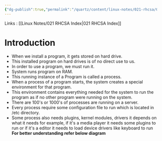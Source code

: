```yaml
---
{"dg-publish":true,"permalink":"/quartz/content/linux-notes/021-rhcsa/021-8-process-management/021-8-1-process-management/","noteIcon":"","created":"2023-10-14T22:10:59.660+05:30","updated":"2023-10-13T17:09:27.936+05:30"}
---
```


Links : [[Linux Notes/021 RHCSA Index\|021 RHCSA Index]]

# Introduction

- When we install a program, it gets stored on hard drive.
- This installed program on hard drives is of no direct use to us.
- In order to use a program, we must run it.
- System runs program on RAM.
- This running instance of a Program is called a process.
- When a process of a program starts, the system creates a special environment for that program.
- This environment contains everything needed for the system to run the program as if no other program were running on the system.
- There are 100's or 1000's of processes are running on a server.
- Every process require some configuration file to run which is located in /etc directory.
- Some process also needs plugins, kernel modules, drivers it depends on what it needs for example, if it's a media player it needs some plugins to run or if it's a editor it needs to load device drivers like keyboard to run
**For better understanding refer below diagram**

<style> .container {font-family: sans-serif; text-align: center;} .button-wrapper button {z-index: 1;height: 40px; width: 100px; margin: 10px;padding: 5px;} .excalidraw .App-menu_top .buttonList { display: flex;} .excalidraw-wrapper { height: 800px; margin: 50px; position: relative;} :root[dir="ltr"] .excalidraw .layer-ui__wrapper .zen-mode-transition.App-menu_bottom--transition-left {transform: none;} </style><script src="https://cdn.jsdelivr.net/npm/react@17/umd/react.production.min.js"></script><script src="https://cdn.jsdelivr.net/npm/react-dom@17/umd/react-dom.production.min.js"></script><script type="text/javascript" src="https://cdn.jsdelivr.net/npm/@excalidraw/excalidraw@0/dist/excalidraw.production.min.js"></script><div id="021-8_Process_Management_2023-10-06_1611.59.excalidraw.md1"></div><script>(function(){const InitialData={"type":"excalidraw","version":2,"source":"https://github.com/zsviczian/obsidian-excalidraw-plugin/releases/tag/1.9.19","elements":[{"id":"wq3ABZwlJAtKSRNGxKXtu","type":"rectangle","x":-326.0250244140625,"y":-280.9884948730469,"width":673.9178466796875,"height":442.55982971191406,"angle":0,"strokeColor":"#1e1e1e","backgroundColor":"transparent","fillStyle":"hachure","strokeWidth":0.5,"strokeStyle":"solid","roughness":1,"opacity":100,"groupIds":[],"frameId":null,"roundness":{"type":3},"seed":1582363631,"version":90,"versionNonce":1332370159,"isDeleted":false,"boundElements":[],"updated":1696589641732,"link":null,"locked":false},{"id":"xfid3HvIixAKp6ztq8ili","type":"line","x":-271.57116190592444,"y":-214.99360148111978,"width":53.31171671549478,"height":62.805506388346345,"angle":0,"strokeColor":"#1e1e1e","backgroundColor":"transparent","fillStyle":"hachure","strokeWidth":0.5,"strokeStyle":"solid","roughness":1,"opacity":100,"groupIds":[],"frameId":null,"roundness":{"type":2},"seed":1157219823,"version":169,"versionNonce":1999654785,"isDeleted":false,"boundElements":null,"updated":1696589641732,"link":null,"locked":false,"points":[[0,0],[0.00005086263018938553,34.32393391927084],[27.751312255859375,35.05421956380209],[27.751312255859375,-24.830093383789062],[53.31171671549478,-27.751286824544252],[52.581380208333314,2.9211680094400947]],"lastCommittedPoint":[51.120758056640625,12.41503397623697],"startBinding":null,"endBinding":null,"startArrowhead":null,"endArrowhead":null},{"id":"42JvNseEyNRR1fxBF417y","type":"freedraw","x":-281.7952626546224,"y":-233.98133341471353,"width":21.17863972981769,"height":39.43602244059244,"angle":0,"strokeColor":"#1e1e1e","backgroundColor":"transparent","fillStyle":"hachure","strokeWidth":0.5,"strokeStyle":"solid","roughness":1,"opacity":100,"groupIds":[],"frameId":null,"roundness":null,"seed":1552834415,"version":113,"versionNonce":241116431,"isDeleted":false,"boundElements":null,"updated":1696589641732,"link":null,"locked":false,"points":[[0,0],[0,0.73028564453125],[0,2.1908823649088447],[0,2.921193440755218],[0,4.3817901611328125],[0,5.842386881510407],[0,7.302958170572907],[0,8.76355489095053],[0,9.493865966796875],[0,10.224151611328125],[0,10.95446268717447],[0,12.41503397623697],[0,13.145345052083343],[0,13.875630696614593],[0,15.336227416992188],[0,16.066538492838532],[0,16.796824137369782],[0,18.257420857747405],[0.73028564453125,18.987706502278655],[0.73028564453125,19.718017578125],[2.1909077962239394,21.178614298502595],[3.6514790852864394,21.908899943033845],[4.381815592447936,22.639211018880218],[5.112050374348939,23.369496663411468],[5.842336018880189,23.369496663411468],[6.572672526041686,23.369496663411468],[8.033243815104186,23.369496663411468],[9.493815104166686,23.369496663411468],[10.954437255859375,23.369496663411468],[11.684722900390625,23.369496663411468],[12.415008544921875,23.369496663411468],[13.145345052083314,22.639211018880218],[13.875630696614564,22.639211018880218],[14.605916341145814,22.639211018880218],[16.066487630208314,21.908899943033845],[16.79682413736981,21.178614298502595],[18.25739542643231,18.987706502278655],[18.98768107096356,18.257420857747405],[19.71796671549481,16.796824137369782],[20.44830322265625,16.066538492838532],[20.44830322265625,15.336227416992188],[20.44830322265625,13.145345052083343],[20.44830322265625,12.41503397623697],[20.44830322265625,10.95446268717447],[20.44830322265625,10.224151611328125],[20.44830322265625,9.493865966796875],[20.44830322265625,8.76355489095053],[20.44830322265625,7.302958170572907],[20.44830322265625,5.842386881510407],[20.44830322265625,4.3817901611328125],[20.44830322265625,3.651479085286468],[20.44830322265625,2.921193440755218],[20.44830322265625,0.73028564453125],[20.44830322265625,0],[20.44830322265625,-0.73028564453125],[20.44830322265625,-2.1908823649088447],[20.44830322265625,-2.9211934407551894],[20.44830322265625,-3.6514790852864394],[20.44830322265625,-5.1120758056640625],[20.44830322265625,-5.8423614501953125],[20.44830322265625,-6.572672526041657],[20.44830322265625,-7.302958170572907],[20.44830322265625,-8.763554890950502],[20.44830322265625,-9.493865966796875],[19.71796671549481,-9.493865966796875],[18.98768107096356,-10.224151611328125],[18.25739542643231,-10.224151611328125],[16.79682413736981,-10.95446268717447],[14.605916341145814,-11.68474833170572],[14.605916341145814,-12.41503397623697],[13.875630696614564,-13.145345052083314],[13.145345052083314,-13.145345052083314],[12.415008544921875,-13.145345052083314],[11.684722900390625,-13.875643412272126],[10.224151611328125,-14.605929056803376],[9.493815104166686,-14.605929056803376],[8.033243815104186,-16.06652577718097],[6.572672526041686,-16.06652577718097],[5.842336018880189,-16.06652577718097],[5.112050374348939,-16.06652577718097],[4.381815592447936,-16.06652577718097],[2.921142578125,-16.06652577718097],[2.1909077962239394,-15.336227416992188],[2.1909077962239394,-14.605929056803376],[1.4605712890625,-13.145345052083314],[1.4605712890625,-12.41503397623697],[1.4605712890625,-11.68474833170572],[1.4605712890625,-10.95446268717447],[0.73028564453125,-9.493865966796875],[0.73028564453125,-8.763554890950502],[0,-8.033269246419252],[-0.7303365071614394,-7.302958170572907],[-0.7303365071614394,-6.572672526041657],[-0.7303365071614394,-5.8423614501953125],[-0.7303365071614394,-5.1120758056640625],[-0.7303365071614394,-4.3817901611328125],[-0.7303365071614394,-3.6514790852864394],[-0.7303365071614394,-2.9211934407551894],[-0.7303365071614394,-2.1908823649088447],[-0.7303365071614394,-0.73028564453125],[-0.7303365071614394,0],[-0.7303365071614394,0.73028564453125],[-0.7303365071614394,2.1908823649088447],[-0.7303365071614394,2.921193440755218],[-0.7303365071614394,3.651479085286468],[-0.7303365071614394,4.3817901611328125],[0,0]],"pressures":[],"simulatePressure":true,"lastCommittedPoint":[-0.7303365071614394,4.3817901611328125]},{"id":"EWmuCDrtXajhQpf1c9YXM","type":"freedraw","x":-271.57111104329425,"y":-247.85697682698566,"width":11.684722900390625,"height":16.796824137369782,"angle":0,"strokeColor":"#1e1e1e","backgroundColor":"transparent","fillStyle":"hachure","strokeWidth":0.5,"strokeStyle":"solid","roughness":1,"opacity":100,"groupIds":[],"frameId":null,"roundness":null,"seed":1059759887,"version":56,"versionNonce":1717352289,"isDeleted":false,"boundElements":null,"updated":1696589641732,"link":null,"locked":false,"points":[[0,0],[-0.7303365071614394,0],[-1.4606221516926894,0],[-2.1909077962239394,0],[-2.9211934407551894,0],[-3.6514790852864394,0],[-4.381815592447936,0],[-5.112101236979186,0],[-6.572672526041686,-0.73028564453125],[-7.303009033203125,-1.4605840047200616],[-8.033243815104186,-2.9211807250976562],[-8.033243815104186,-3.651479085286468],[-8.033243815104186,-5.1120758056640625],[-8.033243815104186,-5.8423614501953125],[-8.033243815104186,-6.572659810384124],[-8.033243815104186,-7.302958170572907],[-8.033243815104186,-8.763554890950502],[-6.572672526041686,-10.224151611328125],[-5.842336018880189,-10.954449971516908],[-5.112101236979186,-11.684735616048158],[-4.381815592447936,-12.415033976236998],[-3.6514790852864394,-12.415033976236998],[-2.9211934407551894,-13.145332336425781],[-2.1909077962239394,-13.145332336425781],[-1.4606221516926894,-13.145332336425781],[-0.7303365071614394,-13.145332336425781],[0,-13.145332336425781],[0.73028564453125,-13.145332336425781],[2.19085693359375,-13.145332336425781],[2.9211934407551894,-13.145332336425781],[3.6514790852864394,-13.145332336425781],[3.6514790852864394,-12.415033976236998],[3.6514790852864394,-11.684735616048158],[3.6514790852864394,-10.224151611328125],[3.6514790852864394,-9.493853251139342],[3.6514790852864394,-8.763554890950502],[3.6514790852864394,-7.302958170572907],[3.6514790852864394,-6.572659810384124],[3.6514790852864394,-5.8423614501953125],[3.6514790852864394,-5.1120758056640625],[3.6514790852864394,-3.651479085286468],[3.6514790852864394,-2.9211807250976562],[2.9211934407551894,-2.1908823649088447],[2.9211934407551894,-0.73028564453125],[2.9211934407551894,0],[2.9211934407551894,0.7302983601888116],[2.19085693359375,2.1908950805664062],[2.19085693359375,2.9211807250976562],[2.19085693359375,3.651491800944001],[0,0]],"pressures":[],"simulatePressure":true,"lastCommittedPoint":[2.19085693359375,3.651491800944001]},{"id":"tQJBuNmwoBv6jJ0V7lRes","type":"freedraw","x":-225.56245422363278,"y":-210.61183675130206,"width":18.98773193359375,"height":37.245152791341155,"angle":0,"strokeColor":"#1e1e1e","backgroundColor":"transparent","fillStyle":"hachure","strokeWidth":0.5,"strokeStyle":"solid","roughness":1,"opacity":100,"groupIds":[],"frameId":null,"roundness":null,"seed":1021160847,"version":115,"versionNonce":1148562223,"isDeleted":false,"boundElements":null,"updated":1696589641733,"link":null,"locked":false,"points":[[0,0],[0.7303365071614394,-1.4605967203776231],[1.4606221516926894,-1.4605967203776231],[3.6514790852864394,-1.4605967203776231],[4.381815592447907,-1.4605967203776231],[6.572672526041657,-1.4605967203776231],[7.303009033203125,-1.4605967203776231],[8.763580322265625,-1.4605967203776231],[9.493865966796875,-1.4605967203776231],[10.224151611328125,-1.4605967203776231],[10.954488118489564,-1.4605967203776231],[12.415059407552064,-1.4605967203776231],[13.145345052083314,-1.4605967203776231],[13.875681559244782,-1.4605967203776231],[15.336252848307282,-1.4605967203776231],[16.066538492838532,-1.4605967203776231],[16.796824137369782,-1.4605967203776231],[17.52716064453125,-1.4605967203776231],[18.98773193359375,0],[18.98773193359375,1.4605967203775947],[18.98773193359375,2.1908823649088447],[18.98773193359375,2.9211934407551894],[18.98773193359375,3.6514790852864394],[18.98773193359375,4.3817901611328125],[18.98773193359375,5.1120758056640625],[18.98773193359375,5.8423614501953125],[18.98773193359375,7.302958170572907],[18.98773193359375,8.033269246419252],[18.98773193359375,8.763554890950502],[18.98773193359375,9.493865966796875],[18.98773193359375,10.954437255859375],[18.98773193359375,11.68474833170572],[18.98773193359375,12.41503397623697],[18.98773193359375,13.145345052083314],[18.98773193359375,14.605941772460938],[18.98773193359375,15.336227416992188],[18.98773193359375,16.066538492838532],[18.98773193359375,18.257420857747377],[18.98773193359375,18.987706502278627],[18.98773193359375,19.718017578125],[18.98773193359375,20.44830322265625],[18.98773193359375,21.908899943033845],[18.98773193359375,22.639185587565095],[18.98773193359375,24.09978230794269],[18.98773193359375,24.830093383789062],[18.98773193359375,25.560379028320312],[18.98773193359375,27.020975748697907],[18.98773193359375,27.751286824544252],[18.98773193359375,28.481572469075502],[18.98773193359375,29.211858113606752],[18.98773193359375,30.672454833984375],[18.2574462890625,31.402791341145814],[18.2574462890625,32.13305155436197],[16.796824137369782,34.323933919270814],[16.066538492838532,35.05424499511719],[14.605967203776032,35.78455607096353],[13.875681559244782,35.78455607096353],[13.145345052083314,35.78455607096353],[12.415059407552064,35.78455607096353],[11.684773763020814,35.78455607096353],[10.954488118489564,35.78455607096353],[10.224151611328125,35.78455607096353],[9.493865966796875,35.78455607096353],[8.763580322265625,35.78455607096353],[7.303009033203125,35.78455607096353],[6.572672526041657,35.78455607096353],[5.842386881510407,35.78455607096353],[5.112101236979157,35.05424499511719],[5.112101236979157,34.323933919270814],[5.112101236979157,33.59367370605469],[5.112101236979157,32.13305155436197],[5.112101236979157,31.402791341145814],[5.112101236979157,30.672454833984375],[5.112101236979157,29.211858113606752],[5.112101236979157,28.481572469075502],[5.112101236979157,27.751286824544252],[5.112101236979157,26.290690104166657],[5.112101236979157,25.560379028320312],[5.112101236979157,24.830093383789062],[5.112101236979157,24.09978230794269],[5.112101236979157,22.639185587565095],[5.112101236979157,21.908899943033845],[5.112101236979157,21.178614298502595],[3.6514790852864394,19.718017578125],[3.6514790852864394,18.987706502278627],[3.6514790852864394,18.257420857747377],[3.6514790852864394,17.527109781901032],[2.9211934407551894,16.796824137369782],[2.9211934407551894,16.066538492838532],[2.9211934407551894,15.336227416992188],[2.9211934407551894,14.605941772460938],[2.9211934407551894,13.145345052083314],[2.9211934407551894,12.41503397623697],[2.9211934407551894,11.68474833170572],[2.9211934407551894,10.224151611328125],[2.9211934407551894,9.493865966796875],[2.1909077962239394,8.763554890950502],[2.1909077962239394,8.033269246419252],[2.1909077962239394,6.572672526041657],[2.1909077962239394,5.8423614501953125],[2.1909077962239394,5.1120758056640625],[1.4606221516926894,4.3817901611328125],[1.4606221516926894,3.6514790852864394],[1.4606221516926894,2.9211934407551894],[1.4606221516926894,2.1908823649088447],[1.4606221516926894,0.73028564453125],[1.4606221516926894,0],[1.4606221516926894,-0.73028564453125],[0,0]],"pressures":[],"simulatePressure":true,"lastCommittedPoint":[1.4606221516926894,-0.73028564453125]},{"id":"KNsSliCT53XDFoUVcUMja","type":"freedraw","x":-218.25944519042966,"y":-174.82728068033853,"width":9.493815104166657,"height":13.87560526529947,"angle":0,"strokeColor":"#1e1e1e","backgroundColor":"transparent","fillStyle":"hachure","strokeWidth":0.5,"strokeStyle":"solid","roughness":1,"opacity":100,"groupIds":[],"frameId":null,"roundness":null,"seed":1497776495,"version":40,"versionNonce":661726017,"isDeleted":false,"boundElements":null,"updated":1696589641733,"link":null,"locked":false,"points":[[0,0],[0,0.73028564453125],[0,1.4605712890625],[0,2.1908823649088447],[0,2.9211680094400947],[0,4.3817901611328125],[0,5.112050374348939],[0,5.8423614501953125],[0,7.302958170572907],[0,8.763554890950502],[0,9.493840535481752],[1.4605712890625,9.493840535481752],[2.19085693359375,9.493840535481752],[2.921142578125,9.493840535481752],[5.112050374348939,9.493840535481752],[5.842336018880189,9.493840535481752],[6.572672526041657,9.493840535481752],[8.033243815104157,9.493840535481752],[8.763529459635407,9.493840535481752],[9.493815104166657,8.763554890950502],[9.493815104166657,8.033243815104157],[9.493815104166657,7.302958170572907],[9.493815104166657,5.8423614501953125],[9.493815104166657,5.112050374348939],[9.493815104166657,4.3817901611328125],[9.493815104166657,2.9211680094400947],[9.493815104166657,2.1908823649088447],[9.493815104166657,1.4605712890625],[8.763529459635407,0.73028564453125],[8.763529459635407,0],[8.033243815104157,-0.7303110758463447],[8.033243815104157,-2.1908823649088447],[8.033243815104157,-3.6515045166015625],[7.302958170572907,-4.381764729817718],[7.302958170572907,-4.381764729817718]],"pressures":[],"simulatePressure":true,"lastCommittedPoint":[7.302958170572907,-4.381764729817718]},{"id":"D-Nw4yZ3BTabg0lMclrAw","type":"rectangle","x":-36.01471455891925,"y":-156.8309173583985,"width":127,"height":94,"angle":0,"strokeColor":"#1e1e1e","backgroundColor":"transparent","fillStyle":"hachure","strokeWidth":0.5,"strokeStyle":"solid","roughness":1,"opacity":100,"groupIds":[],"frameId":null,"roundness":{"type":3},"seed":295179759,"version":87,"versionNonce":504786255,"isDeleted":false,"boundElements":[{"type":"text","id":"ndoYihAz"},{"id":"8Lmyu0-Ae7vVopRfcT8vg","type":"arrow"},{"id":"Ibn_GGVbZU7hc2Nq_C2Sm","type":"arrow"},{"id":"EUuuf9LMivqbCbHdaQ_O0","type":"arrow"},{"id":"OxltCGki52oozo9lCbNNv","type":"arrow"}],"updated":1696589641733,"link":null,"locked":false},{"id":"ndoYihAz","type":"text","x":-8.541081746419252,"y":-130.53091735839848,"width":72.052734375,"height":41.4,"angle":0,"strokeColor":"#1e1e1e","backgroundColor":"transparent","fillStyle":"hachure","strokeWidth":0.5,"strokeStyle":"solid","roughness":1,"opacity":100,"groupIds":[],"frameId":null,"roundness":null,"seed":1121183393,"version":12,"versionNonce":1187844897,"isDeleted":false,"boundElements":null,"updated":1696589641733,"link":null,"locked":false,"text":"< / >","rawText":"< / >","fontSize":36,"fontFamily":2,"textAlign":"center","verticalAlign":"middle","baseline":32,"containerId":"D-Nw4yZ3BTabg0lMclrAw","originalText":"< / >","lineHeight":1.15},{"id":"JdruzMARpakYzfKV3cnOj","type":"rectangle","x":237.44571431477857,"y":-241.28429158528644,"width":77.41139729817712,"height":95.66886901855466,"angle":0,"strokeColor":"#1e1e1e","backgroundColor":"transparent","fillStyle":"hachure","strokeWidth":0.5,"strokeStyle":"solid","roughness":1,"opacity":100,"groupIds":[],"frameId":null,"roundness":{"type":3},"seed":133142209,"version":41,"versionNonce":647621487,"isDeleted":false,"boundElements":[{"id":"Ibn_GGVbZU7hc2Nq_C2Sm","type":"arrow"}],"updated":1696589641733,"link":null,"locked":false},{"id":"SHstZx5-ggjV5djLB1eUR","type":"rectangle","x":-275.9529266357422,"y":-3.2075856526693087,"width":89.09622192382812,"height":108.81423950195312,"angle":0,"strokeColor":"#1e1e1e","backgroundColor":"transparent","fillStyle":"hachure","strokeWidth":0.5,"strokeStyle":"solid","roughness":1,"opacity":100,"groupIds":[],"frameId":null,"roundness":{"type":3},"seed":207099471,"version":80,"versionNonce":417335041,"isDeleted":false,"boundElements":[{"id":"OxltCGki52oozo9lCbNNv","type":"arrow"}],"updated":1696589641733,"link":null,"locked":false},{"id":"QapPB0Y1AnsOpDFgs_GVJ","type":"ellipse","x":254.24258931477868,"y":-45.56476338704431,"width":35.05421956380201,"height":36.51484171549481,"angle":0,"strokeColor":"#1e1e1e","backgroundColor":"transparent","fillStyle":"hachure","strokeWidth":0.5,"strokeStyle":"solid","roughness":1,"opacity":100,"groupIds":[],"frameId":null,"roundness":{"type":2},"seed":2037950657,"version":34,"versionNonce":1783145871,"isDeleted":false,"boundElements":null,"updated":1696589641733,"link":null,"locked":false},{"id":"wDvPGuApjHTbrnnKbylxp","type":"ellipse","x":213.3458811442057,"y":4.825658162434877,"width":46.00870768229163,"height":47.46927897135413,"angle":0,"strokeColor":"#1e1e1e","backgroundColor":"transparent","fillStyle":"hachure","strokeWidth":0.5,"strokeStyle":"solid","roughness":1,"opacity":100,"groupIds":[],"frameId":null,"roundness":{"type":2},"seed":561299969,"version":59,"versionNonce":942243553,"isDeleted":false,"boundElements":[{"id":"EUuuf9LMivqbCbHdaQ_O0","type":"arrow"}],"updated":1696589641733,"link":null,"locked":false},{"id":"ptbWVR7T","type":"text","x":-17.13721211751306,"y":-55.969884236653684,"width":87.659912109375,"height":25,"angle":0,"strokeColor":"#1e1e1e","backgroundColor":"transparent","fillStyle":"hachure","strokeWidth":0.5,"strokeStyle":"solid","roughness":1,"opacity":100,"groupIds":[],"frameId":null,"roundness":null,"seed":246555855,"version":28,"versionNonce":1482365871,"isDeleted":false,"boundElements":null,"updated":1696589641734,"link":null,"locked":false,"text":"process 1","rawText":"process 1","fontSize":20,"fontFamily":1,"textAlign":"left","verticalAlign":"top","baseline":17,"containerId":null,"originalText":"process 1","lineHeight":1.25},{"id":"IKEXqBSZ","type":"text","x":-261.4918670654297,"y":114.27242533365882,"width":61.079925537109375,"height":25,"angle":0,"strokeColor":"#1e1e1e","backgroundColor":"transparent","fillStyle":"hachure","strokeWidth":0.5,"strokeStyle":"solid","roughness":1,"opacity":100,"groupIds":[],"frameId":null,"roundness":null,"seed":1614300751,"version":23,"versionNonce":1127807681,"isDeleted":false,"boundElements":null,"updated":1696589641734,"link":null,"locked":false,"text":"plugins","rawText":"plugins","fontSize":20,"fontFamily":1,"textAlign":"left","verticalAlign":"top","baseline":17,"containerId":null,"originalText":"plugins","lineHeight":1.25},{"id":"VeLdgHCK","type":"text","x":244.0141143798828,"y":-137.37621053059894,"width":65.43992614746094,"height":25,"angle":0,"strokeColor":"#1e1e1e","backgroundColor":"transparent","fillStyle":"hachure","strokeWidth":0.5,"strokeStyle":"solid","roughness":1,"opacity":100,"groupIds":[],"frameId":null,"roundness":null,"seed":1233485711,"version":24,"versionNonce":1694092751,"isDeleted":false,"boundElements":null,"updated":1696589641734,"link":null,"locked":false,"text":"configs","rawText":"configs","fontSize":20,"fontFamily":1,"textAlign":"left","verticalAlign":"top","baseline":17,"containerId":null,"originalText":"configs","lineHeight":1.25},{"id":"inGgnRPJ","type":"text","x":169.66322326660156,"y":85.7511037190755,"width":138.35986328125,"height":25,"angle":0,"strokeColor":"#1e1e1e","backgroundColor":"transparent","fillStyle":"hachure","strokeWidth":0.5,"strokeStyle":"solid","roughness":1,"opacity":100,"groupIds":[],"frameId":null,"roundness":null,"seed":64497871,"version":36,"versionNonce":1521351329,"isDeleted":false,"boundElements":null,"updated":1696589641734,"link":null,"locked":false,"text":"kernel modules","rawText":"kernel modules","fontSize":20,"fontFamily":1,"textAlign":"left","verticalAlign":"top","baseline":17,"containerId":null,"originalText":"kernel modules","lineHeight":1.25},{"id":"AhLynHTyU0Rfy-Ex8v5Q0","type":"line","x":293.67862447102857,"y":-239.82369486490884,"width":20.44820149739587,"height":29.942169189453125,"angle":0,"strokeColor":"#1e1e1e","backgroundColor":"transparent","fillStyle":"hachure","strokeWidth":0.5,"strokeStyle":"solid","roughness":1,"opacity":100,"groupIds":[],"frameId":null,"roundness":{"type":2},"seed":981808321,"version":78,"versionNonce":1799175151,"isDeleted":false,"boundElements":null,"updated":1696589641734,"link":null,"locked":false,"points":[[0,0],[0,25.560379028320312],[20.44820149739587,29.942169189453125]],"lastCommittedPoint":[23.36944580078125,25.560379028320312],"startBinding":null,"endBinding":null,"startArrowhead":null,"endArrowhead":null},{"type":"line","version":102,"versionNonce":1597505153,"isDeleted":false,"id":"D_PszCIv78_1cozLYe2uz","fillStyle":"hachure","strokeWidth":0.5,"strokeStyle":"solid","roughness":1,"opacity":100,"angle":0,"x":-209.3185067482757,"y":-2.303423082210772,"strokeColor":"#1e1e1e","backgroundColor":"transparent","width":20.44820149739587,"height":29.942169189453125,"seed":1862634145,"groupIds":[],"frameId":null,"roundness":{"type":2},"boundElements":[],"updated":1696589641734,"link":null,"locked":false,"startBinding":null,"endBinding":null,"lastCommittedPoint":null,"startArrowhead":null,"endArrowhead":null,"points":[[0,0],[0,25.560379028320312],[20.44820149739587,29.942169189453125]]},{"id":"EI3HyGD1fq1NStWSpcdY3","type":"line","x":249.13038635253906,"y":-206.23004659016925,"width":24.09983317057288,"height":0.7303110758463731,"angle":0,"strokeColor":"#1e1e1e","backgroundColor":"transparent","fillStyle":"hachure","strokeWidth":0.5,"strokeStyle":"solid","roughness":1,"opacity":100,"groupIds":[],"frameId":null,"roundness":{"type":2},"seed":1364034401,"version":17,"versionNonce":1328408079,"isDeleted":false,"boundElements":null,"updated":1696589641735,"link":null,"locked":false,"points":[[0,0],[24.09983317057288,-0.7303110758463731]],"lastCommittedPoint":null,"startBinding":null,"endBinding":null,"startArrowhead":null,"endArrowhead":null},{"id":"QaSXxzUq7TlNOFNlK33-N","type":"line","x":246.9395294189453,"y":-190.89381917317706,"width":42.35727945963538,"height":0,"angle":0,"strokeColor":"#1e1e1e","backgroundColor":"transparent","fillStyle":"hachure","strokeWidth":0.5,"strokeStyle":"solid","roughness":1,"opacity":100,"groupIds":[],"frameId":null,"roundness":{"type":2},"seed":1621762401,"version":10,"versionNonce":1872135777,"isDeleted":false,"boundElements":null,"updated":1696589641735,"link":null,"locked":false,"points":[[0,0],[42.35727945963538,0]],"lastCommittedPoint":null,"startBinding":null,"endBinding":null,"startArrowhead":null,"endArrowhead":null},{"id":"ijPrI6ploHLfynFHtnmPN","type":"line","x":247.66991678873694,"y":-179.9393819173177,"width":49.66013590494788,"height":0.73028564453125,"angle":0,"strokeColor":"#1e1e1e","backgroundColor":"transparent","fillStyle":"hachure","strokeWidth":0.5,"strokeStyle":"solid","roughness":1,"opacity":100,"groupIds":[],"frameId":null,"roundness":{"type":2},"seed":895433793,"version":16,"versionNonce":1606700079,"isDeleted":false,"boundElements":null,"updated":1696589641735,"link":null,"locked":false,"points":[[0,0],[49.66013590494788,0.73028564453125]],"lastCommittedPoint":null,"startBinding":null,"endBinding":null,"startArrowhead":null,"endArrowhead":null},{"id":"bvBXE_YasWG8cHN4awH5U","type":"line","x":244.74867248535156,"y":-168.25460815429688,"width":55.50252278645837,"height":2.190907796223968,"angle":0,"strokeColor":"#1e1e1e","backgroundColor":"transparent","fillStyle":"hachure","strokeWidth":0.5,"strokeStyle":"solid","roughness":1,"opacity":100,"groupIds":[],"frameId":null,"roundness":{"type":2},"seed":1109273409,"version":33,"versionNonce":647565889,"isDeleted":false,"boundElements":null,"updated":1696589641735,"link":null,"locked":false,"points":[[0,0],[55.50252278645837,2.190907796223968]],"lastCommittedPoint":null,"startBinding":null,"endBinding":null,"startArrowhead":null,"endArrowhead":null},{"id":"eX492qNJaaCjFg6U4ZTFW","type":"line","x":-259.1561024983724,"y":32.57697041829425,"width":23.36949666341144,"height":0.73028564453125,"angle":0,"strokeColor":"#1e1e1e","backgroundColor":"transparent","fillStyle":"hachure","strokeWidth":0.5,"strokeStyle":"solid","roughness":1,"opacity":100,"groupIds":[],"frameId":null,"roundness":{"type":2},"seed":1750033039,"version":11,"versionNonce":2028531279,"isDeleted":false,"boundElements":null,"updated":1696589641735,"link":null,"locked":false,"points":[[0,0],[23.36949666341144,-0.73028564453125]],"lastCommittedPoint":null,"startBinding":null,"endBinding":null,"startArrowhead":null,"endArrowhead":null},{"id":"4tRLDrBpwG_BIK6qo81Sy","type":"line","x":-264.2681528727213,"y":47.182886759440066,"width":58.42371622721353,"height":0.73028564453125,"angle":0,"strokeColor":"#1e1e1e","backgroundColor":"transparent","fillStyle":"hachure","strokeWidth":0.5,"strokeStyle":"solid","roughness":1,"opacity":100,"groupIds":[],"frameId":null,"roundness":{"type":2},"seed":667180193,"version":19,"versionNonce":421470753,"isDeleted":false,"boundElements":null,"updated":1696589641735,"link":null,"locked":false,"points":[[0,0],[58.42371622721353,-0.73028564453125]],"lastCommittedPoint":null,"startBinding":null,"endBinding":null,"startArrowhead":null,"endArrowhead":null},{"id":"6FqiO2KI2EfF2sBkNYs4c","type":"line","x":-264.99843851725257,"y":64.71004740397132,"width":61.34490966796872,"height":0.7303365071614394,"angle":0,"strokeColor":"#1e1e1e","backgroundColor":"transparent","fillStyle":"hachure","strokeWidth":0.5,"strokeStyle":"solid","roughness":1,"opacity":100,"groupIds":[],"frameId":null,"roundness":{"type":2},"seed":846136929,"version":24,"versionNonce":1702120559,"isDeleted":false,"boundElements":null,"updated":1696589641735,"link":null,"locked":false,"points":[[0,0],[61.34490966796872,-0.7303365071614394]],"lastCommittedPoint":null,"startBinding":null,"endBinding":null,"startArrowhead":null,"endArrowhead":null},{"id":"K0K8dEKQ86qIlfrNsMbjZ","type":"line","x":-268.64991760253906,"y":79.31596374511713,"width":73.75996907552084,"height":0.73028564453125,"angle":0,"strokeColor":"#1e1e1e","backgroundColor":"transparent","fillStyle":"hachure","strokeWidth":0.5,"strokeStyle":"solid","roughness":1,"opacity":100,"groupIds":[],"frameId":null,"roundness":{"type":2},"seed":1920830337,"version":30,"versionNonce":337131009,"isDeleted":false,"boundElements":null,"updated":1696589641735,"link":null,"locked":false,"points":[[0,0],[73.75996907552084,0.73028564453125]],"lastCommittedPoint":null,"startBinding":null,"endBinding":null,"startArrowhead":null,"endArrowhead":null},{"id":"ldbqeSnu","type":"text","x":-265.7525278727213,"y":-146.20664978027344,"width":65.21992492675781,"height":25,"angle":0,"strokeColor":"#1e1e1e","backgroundColor":"transparent","fillStyle":"hachure","strokeWidth":0.5,"strokeStyle":"solid","roughness":1,"opacity":100,"groupIds":[],"frameId":null,"roundness":null,"seed":1128367041,"version":9,"versionNonce":19850895,"isDeleted":false,"boundElements":null,"updated":1696589641736,"link":null,"locked":false,"text":"drivers","rawText":"drivers","fontSize":20,"fontFamily":1,"textAlign":"left","verticalAlign":"top","baseline":17,"containerId":null,"originalText":"drivers","lineHeight":1.25},{"id":"8Lmyu0-Ae7vVopRfcT8vg","type":"arrow","x":-201.46262105305988,"y":-196.00589497884113,"width":148.2501729329427,"height":63.53581746419269,"angle":0,"strokeColor":"#1e1e1e","backgroundColor":"transparent","fillStyle":"hachure","strokeWidth":0.5,"strokeStyle":"solid","roughness":1,"opacity":100,"groupIds":[],"frameId":null,"roundness":{"type":2},"seed":1740620783,"version":83,"versionNonce":389733327,"isDeleted":false,"boundElements":null,"updated":1696589668344,"link":null,"locked":false,"points":[[0,0],[148.2501729329427,63.53581746419269]],"lastCommittedPoint":null,"startBinding":null,"endBinding":{"elementId":"D-Nw4yZ3BTabg0lMclrAw","gap":17.197733561197936,"focus":-0.1609608783605018},"startArrowhead":null,"endArrowhead":null},{"id":"Ibn_GGVbZU7hc2Nq_C2Sm","type":"arrow","x":222.10941060384107,"y":-189.4332224527995,"width":127.07163492838538,"height":57.693405151367244,"angle":0,"strokeColor":"#1e1e1e","backgroundColor":"transparent","fillStyle":"hachure","strokeWidth":0.5,"strokeStyle":"solid","roughness":1,"opacity":100,"groupIds":[],"frameId":null,"roundness":{"type":2},"seed":417561903,"version":76,"versionNonce":855864335,"isDeleted":false,"boundElements":null,"updated":1696589668345,"link":null,"locked":false,"points":[[0,0],[-127.07163492838538,57.693405151367244]],"lastCommittedPoint":null,"startBinding":{"elementId":"JdruzMARpakYzfKV3cnOj","gap":15.3363037109375,"focus":0.31371934137077945},"endBinding":{"elementId":"D-Nw4yZ3BTabg0lMclrAw","gap":4.052490234374943,"focus":0.1155401857604702},"startArrowhead":null,"endArrowhead":null},{"id":"EUuuf9LMivqbCbHdaQ_O0","type":"arrow","x":218.45874893702626,"y":-6.128309578321961,"width":116.84830073552888,"height":71.56953079439941,"angle":0,"strokeColor":"#1e1e1e","backgroundColor":"transparent","fillStyle":"hachure","strokeWidth":0.5,"strokeStyle":"solid","roughness":1,"opacity":100,"groupIds":[],"frameId":null,"roundness":{"type":2},"seed":835501327,"version":69,"versionNonce":322108495,"isDeleted":false,"boundElements":null,"updated":1696589668346,"link":null,"locked":false,"points":[[0,0],[-116.84830073552888,-71.56953079439941]],"lastCommittedPoint":null,"startBinding":{"elementId":"wDvPGuApjHTbrnnKbylxp","gap":15.453080811510766,"focus":0.8597259185082319},"endBinding":{"elementId":"D-Nw4yZ3BTabg0lMclrAw","gap":10.625162760416629,"focus":-0.15447638284697227},"startArrowhead":null,"endArrowhead":null},{"id":"OxltCGki52oozo9lCbNNv","type":"arrow","x":-166.4083506266276,"y":17.971054077148445,"width":121.45679200562829,"height":76.55469015913211,"angle":0,"strokeColor":"#1e1e1e","backgroundColor":"transparent","fillStyle":"hachure","strokeWidth":0.5,"strokeStyle":"solid","roughness":1,"opacity":100,"groupIds":[],"frameId":null,"roundness":{"type":2},"seed":880314959,"version":88,"versionNonce":516781199,"isDeleted":false,"boundElements":null,"updated":1696589668347,"link":null,"locked":false,"points":[[0,0],[121.45679200562829,-76.55469015913211]],"lastCommittedPoint":null,"startBinding":{"elementId":"SHstZx5-ggjV5djLB1eUR","gap":20.448354085286468,"focus":0.09382257160450326},"endBinding":{"elementId":"D-Nw4yZ3BTabg0lMclrAw","gap":9.894775390625057,"focus":-0.06423557341067894},"startArrowhead":null,"endArrowhead":null},{"type":"rectangle","version":122,"versionNonce":402688417,"isDeleted":false,"id":"UaBZx8YiMFRdfhnWohEZ4","fillStyle":"hachure","strokeWidth":0.5,"strokeStyle":"solid","roughness":1,"opacity":100,"angle":0,"x":520.9720647902714,"y":-299.9766261851419,"strokeColor":"#1e1e1e","backgroundColor":"transparent","width":673.9178466796875,"height":442.55982971191406,"seed":1815911009,"groupIds":[],"frameId":null,"roundness":{"type":3},"boundElements":[],"updated":1696589641736,"link":null,"locked":false},{"type":"rectangle","version":88,"versionNonce":1298078959,"isDeleted":false,"id":"XWTzQxPcpk4fZU3B3PyF5","fillStyle":"hachure","strokeWidth":0.5,"strokeStyle":"solid","roughness":1,"opacity":100,"angle":0,"x":1083.2067491547398,"y":-272.9535091197123,"strokeColor":"#1e1e1e","backgroundColor":"transparent","width":77.41139729817712,"height":95.66886901855466,"seed":1146747951,"groupIds":[],"frameId":null,"roundness":{"type":3},"boundElements":[],"updated":1696589641736,"link":null,"locked":false},{"type":"line","version":109,"versionNonce":291548545,"isDeleted":false,"id":"O3wt-57A6ZjTRPUhQQc6A","fillStyle":"hachure","strokeWidth":0.5,"strokeStyle":"solid","roughness":1,"opacity":100,"angle":0,"x":1135.2711108553574,"y":-272.0072375273003,"strokeColor":"#1e1e1e","backgroundColor":"transparent","width":20.44820149739587,"height":29.942169189453125,"seed":379788769,"groupIds":[],"frameId":null,"roundness":{"type":2},"boundElements":[],"updated":1696589641737,"link":null,"locked":false,"startBinding":null,"endBinding":null,"lastCommittedPoint":null,"startArrowhead":null,"endArrowhead":null,"points":[[0,0],[0,25.560379028320312],[20.44820149739587,29.942169189453125]]},{"type":"rectangle","version":148,"versionNonce":571070703,"isDeleted":false,"id":"bSA0K_icP-fNF-ySV4mIm","fillStyle":"hachure","strokeWidth":0.5,"strokeStyle":"solid","roughness":1,"opacity":100,"angle":0,"x":556.8682574531273,"y":-33.50297227961005,"strokeColor":"#1e1e1e","backgroundColor":"transparent","width":89.09622192382812,"height":108.81423950195312,"seed":1623762273,"groupIds":[],"frameId":null,"roundness":{"type":3},"boundElements":[{"id":"mHElBDWuJE4IcIHq5IAh0","type":"arrow"}],"updated":1696589711053,"link":null,"locked":false},{"type":"freedraw","version":147,"versionNonce":1456559457,"isDeleted":false,"id":"QAZF4tE2b0EKwoMFQwCJC","fillStyle":"hachure","strokeWidth":0.5,"strokeStyle":"solid","roughness":1,"opacity":100,"angle":0,"x":615.7984646495312,"y":-232.6919644994228,"strokeColor":"#1e1e1e","backgroundColor":"transparent","width":18.98773193359375,"height":37.245152791341155,"seed":1043229921,"groupIds":[],"frameId":null,"roundness":null,"boundElements":[],"updated":1696589641737,"link":null,"locked":false,"points":[[0,0],[0.7303365071614394,-1.4605967203776231],[1.4606221516926894,-1.4605967203776231],[3.6514790852864394,-1.4605967203776231],[4.381815592447907,-1.4605967203776231],[6.572672526041657,-1.4605967203776231],[7.303009033203125,-1.4605967203776231],[8.763580322265625,-1.4605967203776231],[9.493865966796875,-1.4605967203776231],[10.224151611328125,-1.4605967203776231],[10.954488118489564,-1.4605967203776231],[12.415059407552064,-1.4605967203776231],[13.145345052083314,-1.4605967203776231],[13.875681559244782,-1.4605967203776231],[15.336252848307282,-1.4605967203776231],[16.066538492838532,-1.4605967203776231],[16.796824137369782,-1.4605967203776231],[17.52716064453125,-1.4605967203776231],[18.98773193359375,0],[18.98773193359375,1.4605967203775947],[18.98773193359375,2.1908823649088447],[18.98773193359375,2.9211934407551894],[18.98773193359375,3.6514790852864394],[18.98773193359375,4.3817901611328125],[18.98773193359375,5.1120758056640625],[18.98773193359375,5.8423614501953125],[18.98773193359375,7.302958170572907],[18.98773193359375,8.033269246419252],[18.98773193359375,8.763554890950502],[18.98773193359375,9.493865966796875],[18.98773193359375,10.954437255859375],[18.98773193359375,11.68474833170572],[18.98773193359375,12.41503397623697],[18.98773193359375,13.145345052083314],[18.98773193359375,14.605941772460938],[18.98773193359375,15.336227416992188],[18.98773193359375,16.066538492838532],[18.98773193359375,18.257420857747377],[18.98773193359375,18.987706502278627],[18.98773193359375,19.718017578125],[18.98773193359375,20.44830322265625],[18.98773193359375,21.908899943033845],[18.98773193359375,22.639185587565095],[18.98773193359375,24.09978230794269],[18.98773193359375,24.830093383789062],[18.98773193359375,25.560379028320312],[18.98773193359375,27.020975748697907],[18.98773193359375,27.751286824544252],[18.98773193359375,28.481572469075502],[18.98773193359375,29.211858113606752],[18.98773193359375,30.672454833984375],[18.2574462890625,31.402791341145814],[18.2574462890625,32.13305155436197],[16.796824137369782,34.323933919270814],[16.066538492838532,35.05424499511719],[14.605967203776032,35.78455607096353],[13.875681559244782,35.78455607096353],[13.145345052083314,35.78455607096353],[12.415059407552064,35.78455607096353],[11.684773763020814,35.78455607096353],[10.954488118489564,35.78455607096353],[10.224151611328125,35.78455607096353],[9.493865966796875,35.78455607096353],[8.763580322265625,35.78455607096353],[7.303009033203125,35.78455607096353],[6.572672526041657,35.78455607096353],[5.842386881510407,35.78455607096353],[5.112101236979157,35.05424499511719],[5.112101236979157,34.323933919270814],[5.112101236979157,33.59367370605469],[5.112101236979157,32.13305155436197],[5.112101236979157,31.402791341145814],[5.112101236979157,30.672454833984375],[5.112101236979157,29.211858113606752],[5.112101236979157,28.481572469075502],[5.112101236979157,27.751286824544252],[5.112101236979157,26.290690104166657],[5.112101236979157,25.560379028320312],[5.112101236979157,24.830093383789062],[5.112101236979157,24.09978230794269],[5.112101236979157,22.639185587565095],[5.112101236979157,21.908899943033845],[5.112101236979157,21.178614298502595],[3.6514790852864394,19.718017578125],[3.6514790852864394,18.987706502278627],[3.6514790852864394,18.257420857747377],[3.6514790852864394,17.527109781901032],[2.9211934407551894,16.796824137369782],[2.9211934407551894,16.066538492838532],[2.9211934407551894,15.336227416992188],[2.9211934407551894,14.605941772460938],[2.9211934407551894,13.145345052083314],[2.9211934407551894,12.41503397623697],[2.9211934407551894,11.68474833170572],[2.9211934407551894,10.224151611328125],[2.9211934407551894,9.493865966796875],[2.1909077962239394,8.763554890950502],[2.1909077962239394,8.033269246419252],[2.1909077962239394,6.572672526041657],[2.1909077962239394,5.8423614501953125],[2.1909077962239394,5.1120758056640625],[1.4606221516926894,4.3817901611328125],[1.4606221516926894,3.6514790852864394],[1.4606221516926894,2.9211934407551894],[1.4606221516926894,2.1908823649088447],[1.4606221516926894,0.73028564453125],[1.4606221516926894,0],[1.4606221516926894,-0.73028564453125],[0,0]],"lastCommittedPoint":null,"simulatePressure":true,"pressures":[]},{"type":"line","version":191,"versionNonce":966913327,"isDeleted":false,"id":"HIZ3hjU_RLJ2x-LxXwrYu","fillStyle":"hachure","strokeWidth":0.5,"strokeStyle":"solid","roughness":1,"opacity":100,"angle":0,"x":569.941687382356,"y":-241.1439467550024,"strokeColor":"#1e1e1e","backgroundColor":"transparent","width":53.31171671549478,"height":62.805506388346345,"seed":1707688001,"groupIds":[],"frameId":null,"roundness":{"type":2},"boundElements":[],"updated":1696589641737,"link":null,"locked":false,"startBinding":null,"endBinding":null,"lastCommittedPoint":null,"startArrowhead":null,"endArrowhead":null,"points":[[0,0],[0.00005086263018938553,34.32393391927084],[27.751312255859375,35.05421956380209],[27.751312255859375,-24.830093383789062],[53.31171671549478,-27.751286824544252],[52.581380208333314,2.9211680094400947]]},{"type":"freedraw","version":101,"versionNonce":463601985,"isDeleted":false,"id":"KmubTs14waG03OxBT3lRp","fillStyle":"hachure","strokeWidth":0.5,"strokeStyle":"solid","roughness":1,"opacity":100,"angle":0,"x":570.7313029398767,"y":-277.2481021827675,"strokeColor":"#1e1e1e","backgroundColor":"transparent","width":11.684722900390625,"height":16.796824137369782,"seed":1243256769,"groupIds":[],"frameId":null,"roundness":null,"boundElements":[],"updated":1696589641737,"link":null,"locked":false,"points":[[0,0],[-0.7303365071614394,0],[-1.4606221516926894,0],[-2.1909077962239394,0],[-2.9211934407551894,0],[-3.6514790852864394,0],[-4.381815592447936,0],[-5.112101236979186,0],[-6.572672526041686,-0.73028564453125],[-7.303009033203125,-1.4605840047200616],[-8.033243815104186,-2.9211807250976562],[-8.033243815104186,-3.651479085286468],[-8.033243815104186,-5.1120758056640625],[-8.033243815104186,-5.8423614501953125],[-8.033243815104186,-6.572659810384124],[-8.033243815104186,-7.302958170572907],[-8.033243815104186,-8.763554890950502],[-6.572672526041686,-10.224151611328125],[-5.842336018880189,-10.954449971516908],[-5.112101236979186,-11.684735616048158],[-4.381815592447936,-12.415033976236998],[-3.6514790852864394,-12.415033976236998],[-2.9211934407551894,-13.145332336425781],[-2.1909077962239394,-13.145332336425781],[-1.4606221516926894,-13.145332336425781],[-0.7303365071614394,-13.145332336425781],[0,-13.145332336425781],[0.73028564453125,-13.145332336425781],[2.19085693359375,-13.145332336425781],[2.9211934407551894,-13.145332336425781],[3.6514790852864394,-13.145332336425781],[3.6514790852864394,-12.415033976236998],[3.6514790852864394,-11.684735616048158],[3.6514790852864394,-10.224151611328125],[3.6514790852864394,-9.493853251139342],[3.6514790852864394,-8.763554890950502],[3.6514790852864394,-7.302958170572907],[3.6514790852864394,-6.572659810384124],[3.6514790852864394,-5.8423614501953125],[3.6514790852864394,-5.1120758056640625],[3.6514790852864394,-3.651479085286468],[3.6514790852864394,-2.9211807250976562],[2.9211934407551894,-2.1908823649088447],[2.9211934407551894,-0.73028564453125],[2.9211934407551894,0],[2.9211934407551894,0.7302983601888116],[2.19085693359375,2.1908950805664062],[2.19085693359375,2.9211807250976562],[2.19085693359375,3.651491800944001],[0,0]],"lastCommittedPoint":null,"simulatePressure":true,"pressures":[]},{"type":"freedraw","version":163,"versionNonce":1751805775,"isDeleted":false,"id":"u81HMBNnMSWxpElDztnuy","fillStyle":"hachure","strokeWidth":0.5,"strokeStyle":"solid","roughness":1,"opacity":100,"angle":0,"x":560.2085799102354,"y":-262.87120343590294,"strokeColor":"#1e1e1e","backgroundColor":"transparent","width":21.17863972981769,"height":39.43602244059244,"seed":777953057,"groupIds":[],"frameId":null,"roundness":null,"boundElements":[],"updated":1696589641737,"link":null,"locked":false,"points":[[0,0],[0,0.73028564453125],[0,2.1908823649088447],[0,2.921193440755218],[0,4.3817901611328125],[0,5.842386881510407],[0,7.302958170572907],[0,8.76355489095053],[0,9.493865966796875],[0,10.224151611328125],[0,10.95446268717447],[0,12.41503397623697],[0,13.145345052083343],[0,13.875630696614593],[0,15.336227416992188],[0,16.066538492838532],[0,16.796824137369782],[0,18.257420857747405],[0.73028564453125,18.987706502278655],[0.73028564453125,19.718017578125],[2.1909077962239394,21.178614298502595],[3.6514790852864394,21.908899943033845],[4.381815592447936,22.639211018880218],[5.112050374348939,23.369496663411468],[5.842336018880189,23.369496663411468],[6.572672526041686,23.369496663411468],[8.033243815104186,23.369496663411468],[9.493815104166686,23.369496663411468],[10.954437255859375,23.369496663411468],[11.684722900390625,23.369496663411468],[12.415008544921875,23.369496663411468],[13.145345052083314,22.639211018880218],[13.875630696614564,22.639211018880218],[14.605916341145814,22.639211018880218],[16.066487630208314,21.908899943033845],[16.79682413736981,21.178614298502595],[18.25739542643231,18.987706502278655],[18.98768107096356,18.257420857747405],[19.71796671549481,16.796824137369782],[20.44830322265625,16.066538492838532],[20.44830322265625,15.336227416992188],[20.44830322265625,13.145345052083343],[20.44830322265625,12.41503397623697],[20.44830322265625,10.95446268717447],[20.44830322265625,10.224151611328125],[20.44830322265625,9.493865966796875],[20.44830322265625,8.76355489095053],[20.44830322265625,7.302958170572907],[20.44830322265625,5.842386881510407],[20.44830322265625,4.3817901611328125],[20.44830322265625,3.651479085286468],[20.44830322265625,2.921193440755218],[20.44830322265625,0.73028564453125],[20.44830322265625,0],[20.44830322265625,-0.73028564453125],[20.44830322265625,-2.1908823649088447],[20.44830322265625,-2.9211934407551894],[20.44830322265625,-3.6514790852864394],[20.44830322265625,-5.1120758056640625],[20.44830322265625,-5.8423614501953125],[20.44830322265625,-6.572672526041657],[20.44830322265625,-7.302958170572907],[20.44830322265625,-8.763554890950502],[20.44830322265625,-9.493865966796875],[19.71796671549481,-9.493865966796875],[18.98768107096356,-10.224151611328125],[18.25739542643231,-10.224151611328125],[16.79682413736981,-10.95446268717447],[14.605916341145814,-11.68474833170572],[14.605916341145814,-12.41503397623697],[13.875630696614564,-13.145345052083314],[13.145345052083314,-13.145345052083314],[12.415008544921875,-13.145345052083314],[11.684722900390625,-13.875643412272126],[10.224151611328125,-14.605929056803376],[9.493815104166686,-14.605929056803376],[8.033243815104186,-16.06652577718097],[6.572672526041686,-16.06652577718097],[5.842336018880189,-16.06652577718097],[5.112050374348939,-16.06652577718097],[4.381815592447936,-16.06652577718097],[2.921142578125,-16.06652577718097],[2.1909077962239394,-15.336227416992188],[2.1909077962239394,-14.605929056803376],[1.4605712890625,-13.145345052083314],[1.4605712890625,-12.41503397623697],[1.4605712890625,-11.68474833170572],[1.4605712890625,-10.95446268717447],[0.73028564453125,-9.493865966796875],[0.73028564453125,-8.763554890950502],[0,-8.033269246419252],[-0.7303365071614394,-7.302958170572907],[-0.7303365071614394,-6.572672526041657],[-0.7303365071614394,-5.8423614501953125],[-0.7303365071614394,-5.1120758056640625],[-0.7303365071614394,-4.3817901611328125],[-0.7303365071614394,-3.6514790852864394],[-0.7303365071614394,-2.9211934407551894],[-0.7303365071614394,-2.1908823649088447],[-0.7303365071614394,-0.73028564453125],[-0.7303365071614394,0],[-0.7303365071614394,0.73028564453125],[-0.7303365071614394,2.1908823649088447],[-0.7303365071614394,2.921193440755218],[-0.7303365071614394,3.651479085286468],[-0.7303365071614394,4.3817901611328125],[0,0]],"lastCommittedPoint":null,"simulatePressure":true,"pressures":[]},{"type":"freedraw","version":86,"versionNonce":2100441377,"isDeleted":false,"id":"WSw8e6vJrlfWQgf0xYZDq","fillStyle":"hachure","strokeWidth":0.5,"strokeStyle":"solid","roughness":1,"opacity":100,"angle":0,"x":624.3115686582242,"y":-195.4813707709647,"strokeColor":"#1e1e1e","backgroundColor":"transparent","width":9.493815104166657,"height":13.87560526529947,"seed":508693121,"groupIds":[],"frameId":null,"roundness":null,"boundElements":[],"updated":1696589641737,"link":null,"locked":false,"points":[[0,0],[0,0.73028564453125],[0,1.4605712890625],[0,2.1908823649088447],[0,2.9211680094400947],[0,4.3817901611328125],[0,5.112050374348939],[0,5.8423614501953125],[0,7.302958170572907],[0,8.763554890950502],[0,9.493840535481752],[1.4605712890625,9.493840535481752],[2.19085693359375,9.493840535481752],[2.921142578125,9.493840535481752],[5.112050374348939,9.493840535481752],[5.842336018880189,9.493840535481752],[6.572672526041657,9.493840535481752],[8.033243815104157,9.493840535481752],[8.763529459635407,9.493840535481752],[9.493815104166657,8.763554890950502],[9.493815104166657,8.033243815104157],[9.493815104166657,7.302958170572907],[9.493815104166657,5.8423614501953125],[9.493815104166657,5.112050374348939],[9.493815104166657,4.3817901611328125],[9.493815104166657,2.9211680094400947],[9.493815104166657,2.1908823649088447],[9.493815104166657,1.4605712890625],[8.763529459635407,0.73028564453125],[8.763529459635407,0],[8.033243815104157,-0.7303110758463447],[8.033243815104157,-2.1908823649088447],[8.033243815104157,-3.6515045166015625],[7.302958170572907,-4.381764729817718],[7.302958170572907,-4.381764729817718]],"lastCommittedPoint":null,"simulatePressure":true,"pressures":[]},{"type":"line","version":149,"versionNonce":1260236143,"isDeleted":false,"id":"RrMdn9OtFja4Zqzi9rOLw","fillStyle":"hachure","strokeWidth":0.5,"strokeStyle":"solid","roughness":1,"opacity":100,"angle":0,"x":623.0629108182375,"y":-29.65752877540812,"strokeColor":"#1e1e1e","backgroundColor":"transparent","width":20.44820149739587,"height":29.942169189453125,"seed":1607221761,"groupIds":[],"frameId":null,"roundness":{"type":2},"boundElements":[],"updated":1696589641737,"link":null,"locked":false,"startBinding":null,"endBinding":null,"lastCommittedPoint":null,"startArrowhead":null,"endArrowhead":null,"points":[[0,0],[0,25.560379028320312],[20.44820149739587,29.942169189453125]]},{"type":"ellipse","version":62,"versionNonce":143712225,"isDeleted":false,"id":"4hNklFq1nFKcrX6AsLp3v","fillStyle":"hachure","strokeWidth":0.5,"strokeStyle":"solid","roughness":1,"opacity":100,"angle":0,"x":1029.4921100170582,"y":26.887227343274446,"strokeColor":"#1e1e1e","backgroundColor":"transparent","width":46.00870768229163,"height":47.46927897135413,"seed":1372492207,"groupIds":[],"frameId":null,"roundness":{"type":2},"boundElements":[{"id":"rjwdD0o7TNj9msONA6RPF","type":"arrow"}],"updated":1696589722221,"link":null,"locked":false},{"type":"ellipse","version":36,"versionNonce":218376079,"isDeleted":false,"id":"RopkqYJcTEj8Ld5MW6P9n","fillStyle":"hachure","strokeWidth":0.5,"strokeStyle":"solid","roughness":1,"opacity":100,"angle":0,"x":1084.0602631672118,"y":-3.9991903924322685,"strokeColor":"#1e1e1e","backgroundColor":"transparent","width":35.05421956380201,"height":36.51484171549481,"seed":13419055,"groupIds":[],"frameId":null,"roundness":{"type":2},"boundElements":[],"updated":1696589641737,"link":null,"locked":false},{"type":"rectangle","version":125,"versionNonce":1869683617,"isDeleted":false,"id":"DtzoFIh44rdqn8DOSCqPJ","fillStyle":"hachure","strokeWidth":0.5,"strokeStyle":"solid","roughness":1,"opacity":100,"angle":0,"x":807.3084599101757,"y":-159.97570521211634,"strokeColor":"#1e1e1e","backgroundColor":"transparent","width":127,"height":94,"seed":1619940289,"groupIds":[],"frameId":null,"roundness":{"type":3},"boundElements":[{"type":"text","id":"GY2MFuv5"},{"id":"ypjt5PHgudQkYV6LpI0lH","type":"arrow"},{"id":"mHElBDWuJE4IcIHq5IAh0","type":"arrow"},{"id":"rjwdD0o7TNj9msONA6RPF","type":"arrow"}],"updated":1696589722221,"link":null,"locked":false},{"type":"text","version":47,"versionNonce":1549163951,"isDeleted":false,"id":"GY2MFuv5","fillStyle":"hachure","strokeWidth":0.5,"strokeStyle":"solid","roughness":1,"opacity":100,"angle":0,"x":834.7820927226757,"y":-133.67570521211633,"strokeColor":"#1e1e1e","backgroundColor":"transparent","width":72.052734375,"height":41.4,"seed":904934305,"groupIds":[],"frameId":null,"roundness":null,"boundElements":[],"updated":1696589641738,"link":null,"locked":false,"fontSize":36,"fontFamily":2,"text":"< / >","rawText":"< / >","textAlign":"center","verticalAlign":"middle","containerId":"DtzoFIh44rdqn8DOSCqPJ","originalText":"< / >","lineHeight":1.15,"baseline":32},{"id":"K2YxxhFfiwt5nQGM8PkAY","type":"line","x":1099.552970010025,"y":-231.72307449896448,"width":31.96116727941171,"height":1.030991498161768,"angle":0,"strokeColor":"#1e1e1e","backgroundColor":"transparent","fillStyle":"hachure","strokeWidth":0.5,"strokeStyle":"solid","roughness":1,"opacity":100,"groupIds":[],"frameId":null,"roundness":{"type":2},"seed":811925569,"version":12,"versionNonce":17488065,"isDeleted":false,"boundElements":null,"updated":1696589641738,"link":null,"locked":false,"points":[[0,0],[31.96116727941171,-1.030991498161768]],"lastCommittedPoint":null,"startBinding":null,"endBinding":null,"startArrowhead":null,"endArrowhead":null},{"id":"vlWiz-cNr_QSiIaxJJjFH","type":"line","x":1098.5219785118634,"y":-213.16494030778802,"width":57.73638556985293,"height":6.1860566980698195,"angle":0,"strokeColor":"#1e1e1e","backgroundColor":"transparent","fillStyle":"hachure","strokeWidth":0.5,"strokeStyle":"solid","roughness":1,"opacity":100,"groupIds":[],"frameId":null,"roundness":{"type":2},"seed":206543247,"version":19,"versionNonce":205311951,"isDeleted":false,"boundElements":null,"updated":1696589641738,"link":null,"locked":false,"points":[[0,0],[57.73638556985293,-6.1860566980698195]],"lastCommittedPoint":null,"startBinding":null,"endBinding":null,"startArrowhead":null,"endArrowhead":null},{"id":"fMCUgYmaanuRGwWg13WTf","type":"line","x":1102.6459445045102,"y":-194.60680611661155,"width":42.271369485294144,"height":2.0620188993565876,"angle":0,"strokeColor":"#1e1e1e","backgroundColor":"transparent","fillStyle":"hachure","strokeWidth":0.5,"strokeStyle":"solid","roughness":1,"opacity":100,"groupIds":[],"frameId":null,"roundness":{"type":2},"seed":215721153,"version":16,"versionNonce":2123634849,"isDeleted":false,"boundElements":null,"updated":1696589641738,"link":null,"locked":false,"points":[[0,0],[42.271369485294144,-2.0620188993565876]],"lastCommittedPoint":null,"startBinding":null,"endBinding":null,"startArrowhead":null,"endArrowhead":null},{"id":"BVz63UvZptTqDn5j5hX_P","type":"line","x":577.8633014668268,"y":15.71861897530016,"width":45.36434397977939,"height":4.124037798713175,"angle":0,"strokeColor":"#1e1e1e","backgroundColor":"transparent","fillStyle":"hachure","strokeWidth":0.5,"strokeStyle":"solid","roughness":1,"opacity":100,"groupIds":[],"frameId":null,"roundness":{"type":2},"seed":595265249,"version":13,"versionNonce":1993342447,"isDeleted":false,"boundElements":null,"updated":1696589641738,"link":null,"locked":false,"points":[[0,0],[45.36434397977939,4.124037798713175]],"lastCommittedPoint":null,"startBinding":null,"endBinding":null,"startArrowhead":null,"endArrowhead":null},{"id":"C7csgfFuZMXHz0oexgDKs","type":"line","x":575.8013184705032,"y":40.46284576757955,"width":49.48830997242635,"height":1.0310633042279278,"angle":0,"strokeColor":"#1e1e1e","backgroundColor":"transparent","fillStyle":"hachure","strokeWidth":0.5,"strokeStyle":"solid","roughness":1,"opacity":100,"groupIds":[],"frameId":null,"roundness":{"type":2},"seed":1319214863,"version":17,"versionNonce":480926849,"isDeleted":false,"boundElements":null,"updated":1696589641738,"link":null,"locked":false,"points":[[0,0],[49.48830997242635,-1.0310633042279278]],"lastCommittedPoint":null,"startBinding":null,"endBinding":null,"startArrowhead":null,"endArrowhead":null},{"id":"Whr-PppnYI2tULgch12j4","type":"line","x":576.832309968665,"y":64.17600925563102,"width":45.36427217371329,"height":0,"angle":0,"strokeColor":"#1e1e1e","backgroundColor":"transparent","fillStyle":"hachure","strokeWidth":0.5,"strokeStyle":"solid","roughness":1,"opacity":100,"groupIds":[],"frameId":null,"roundness":{"type":2},"seed":274436993,"version":11,"versionNonce":521693199,"isDeleted":false,"boundElements":null,"updated":1696589641738,"link":null,"locked":false,"points":[[0,0],[45.36427217371329,0]],"lastCommittedPoint":null,"startBinding":null,"endBinding":null,"startArrowhead":null,"endArrowhead":null},{"type":"text","version":118,"versionNonce":1949020097,"isDeleted":false,"id":"eZ1iyKDz","fillStyle":"hachure","strokeWidth":0.5,"strokeStyle":"solid","roughness":1,"opacity":100,"angle":0,"x":825.3152991115875,"y":-47.35730157846814,"strokeColor":"#1e1e1e","backgroundColor":"transparent","width":87.659912109375,"height":25,"seed":1222953071,"groupIds":[],"frameId":null,"roundness":null,"boundElements":[],"updated":1696589684607,"link":null,"locked":false,"fontSize":20,"fontFamily":1,"text":"process 1","rawText":"process 1","textAlign":"left","verticalAlign":"top","containerId":null,"originalText":"process 1","lineHeight":1.25,"baseline":17},{"type":"text","version":59,"versionNonce":1129958191,"isDeleted":false,"id":"LfcrAQgs","fillStyle":"hachure","strokeWidth":0.5,"strokeStyle":"solid","roughness":1,"opacity":100,"angle":0,"x":574.407007126581,"y":96.1620214339398,"strokeColor":"#1e1e1e","backgroundColor":"transparent","width":61.079925537109375,"height":25,"seed":1575648943,"groupIds":[],"frameId":null,"roundness":null,"boundElements":[],"updated":1696589687519,"link":null,"locked":false,"fontSize":20,"fontFamily":1,"text":"plugins","rawText":"plugins","textAlign":"left","verticalAlign":"top","containerId":null,"originalText":"plugins","lineHeight":1.25,"baseline":17},{"type":"text","version":136,"versionNonce":1279972111,"isDeleted":false,"id":"18TYymkg","fillStyle":"hachure","strokeWidth":0.5,"strokeStyle":"solid","roughness":1,"opacity":100,"angle":0,"x":1087.705163416074,"y":-155.90394679905637,"strokeColor":"#1e1e1e","backgroundColor":"transparent","width":65.43992614746094,"height":25,"seed":1688700591,"groupIds":[],"frameId":null,"roundness":null,"boundElements":[],"updated":1696589691966,"link":null,"locked":false,"fontSize":20,"fontFamily":1,"text":"configs","rawText":"configs","textAlign":"left","verticalAlign":"top","containerId":null,"originalText":"configs","lineHeight":1.25,"baseline":17},{"type":"text","version":77,"versionNonce":1121711201,"isDeleted":false,"id":"Bj762Zts","fillStyle":"hachure","strokeWidth":0.5,"strokeStyle":"solid","roughness":1,"opacity":100,"angle":0,"x":1003.578891999915,"y":89.87382060673394,"strokeColor":"#1e1e1e","backgroundColor":"transparent","width":138.35986328125,"height":25,"seed":1353773583,"groupIds":[],"frameId":null,"roundness":null,"boundElements":[],"updated":1696589694365,"link":null,"locked":false,"fontSize":20,"fontFamily":1,"text":"kernel modules","rawText":"kernel modules","textAlign":"left","verticalAlign":"top","containerId":null,"originalText":"kernel modules","lineHeight":1.25,"baseline":17},{"type":"text","version":70,"versionNonce":1183535201,"isDeleted":false,"id":"t0Sv8zhV","fillStyle":"hachure","strokeWidth":0.5,"strokeStyle":"solid","roughness":1,"opacity":100,"angle":0,"x":564.0787353729331,"y":-165.08086976550868,"strokeColor":"#1e1e1e","backgroundColor":"transparent","width":65.21992492675781,"height":25,"seed":668283791,"groupIds":[],"frameId":null,"roundness":null,"boundElements":[],"updated":1696589676704,"link":null,"locked":false,"fontSize":20,"fontFamily":1,"text":"drivers","rawText":"drivers","textAlign":"left","verticalAlign":"top","containerId":null,"originalText":"drivers","lineHeight":1.25,"baseline":17},{"id":"ypjt5PHgudQkYV6LpI0lH","type":"arrow","x":634.5686237324517,"y":-218.32007731376228,"width":156.7131491268383,"height":64.95343376608452,"angle":0,"strokeColor":"#1e1e1e","backgroundColor":"transparent","fillStyle":"hachure","strokeWidth":0.5,"strokeStyle":"solid","roughness":1,"opacity":100,"groupIds":[],"frameId":null,"roundness":{"type":2},"seed":811667489,"version":45,"versionNonce":367396303,"isDeleted":false,"boundElements":null,"updated":1696589707197,"link":null,"locked":false,"points":[[0,0],[156.7131491268383,64.95343376608452]],"lastCommittedPoint":null,"startBinding":null,"endBinding":{"elementId":"DtzoFIh44rdqn8DOSCqPJ","focus":0.1013275506001797,"gap":16.0266870508857},"startArrowhead":null,"endArrowhead":null},{"id":"mHElBDWuJE4IcIHq5IAh0","type":"arrow","x":657.2508675284076,"y":12.625536771715531,"width":143.3099724264705,"height":81.44954905790433,"angle":0,"strokeColor":"#1e1e1e","backgroundColor":"transparent","fillStyle":"hachure","strokeWidth":0.5,"strokeStyle":"solid","roughness":1,"opacity":100,"groupIds":[],"frameId":null,"roundness":{"type":2},"seed":1987563105,"version":40,"versionNonce":475980559,"isDeleted":false,"boundElements":null,"updated":1696589711053,"link":null,"locked":false,"points":[[0,0],[143.3099724264705,-81.44954905790433]],"lastCommittedPoint":null,"startBinding":{"elementId":"bSA0K_icP-fNF-ySV4mIm","focus":0.2941915387911841,"gap":11.286388151452229},"endBinding":{"elementId":"DtzoFIh44rdqn8DOSCqPJ","focus":-0.05087004614487167,"gap":6.747619955297523},"startArrowhead":null,"endArrowhead":null},{"id":"Vuvby0GkhKxbSM85_GDq5","type":"line","x":1078.9327092103927,"y":-210.07203761936893,"width":137.12387982536757,"height":68.04648006663604,"angle":0,"strokeColor":"#1e1e1e","backgroundColor":"transparent","fillStyle":"hachure","strokeWidth":0.5,"strokeStyle":"solid","roughness":1,"opacity":100,"groupIds":[],"frameId":null,"roundness":{"type":2},"seed":1599059233,"version":97,"versionNonce":1364375375,"isDeleted":false,"boundElements":null,"updated":1696589718749,"link":null,"locked":false,"points":[[0,0],[-137.12387982536757,68.04648006663604]],"lastCommittedPoint":null,"startBinding":null,"endBinding":null,"startArrowhead":null,"endArrowhead":null},{"id":"rjwdD0o7TNj9msONA6RPF","type":"arrow","x":1054.1886260302458,"y":16.74953866739571,"width":104.13172104779414,"height":109.28675034466909,"angle":0,"strokeColor":"#1e1e1e","backgroundColor":"transparent","fillStyle":"hachure","strokeWidth":0.5,"strokeStyle":"solid","roughness":1,"opacity":100,"groupIds":[],"frameId":null,"roundness":{"type":2},"seed":2143090031,"version":43,"versionNonce":839662529,"isDeleted":false,"boundElements":null,"updated":1696589722221,"link":null,"locked":false,"points":[[0,0],[-104.13172104779414,-109.28675034466909]],"lastCommittedPoint":null,"startBinding":{"elementId":"4hNklFq1nFKcrX6AsLp3v","focus":1.052938855439603,"gap":10.181799271559797},"endBinding":{"elementId":"DtzoFIh44rdqn8DOSCqPJ","focus":-0.5520166454399683,"gap":15.748445072276013},"startArrowhead":null,"endArrowhead":null},{"id":"0h9u2gpUqAPWHOvVKqD0h","type":"rectangle","x":-407.12932943563146,"y":-367.3591191695182,"width":1743.948364257812,"height":670.4122924804683,"angle":0,"strokeColor":"#1e1e1e","backgroundColor":"transparent","fillStyle":"hachure","strokeWidth":0.5,"strokeStyle":"solid","roughness":1,"opacity":100,"groupIds":[],"frameId":null,"roundness":{"type":3},"seed":885352289,"version":105,"versionNonce":1727613519,"isDeleted":false,"boundElements":null,"updated":1696589741518,"link":null,"locked":false},{"id":"QegrRsHM","type":"text","x":312.1727945878058,"y":207.94611764688761,"width":305.2798767089844,"height":45,"angle":0,"strokeColor":"#1e1e1e","backgroundColor":"transparent","fillStyle":"hachure","strokeWidth":0.5,"strokeStyle":"solid","roughness":1,"opacity":100,"groupIds":[],"frameId":null,"roundness":null,"seed":669980847,"version":35,"versionNonce":739955023,"isDeleted":false,"boundElements":null,"updated":1696589796489,"link":null,"locked":false,"text":"Operating System","rawText":"Operating System","fontSize":36,"fontFamily":1,"textAlign":"left","verticalAlign":"top","baseline":32,"containerId":null,"originalText":"Operating System","lineHeight":1.25},{"id":"BmX8Hm6z","type":"text","x":-297.86846517781896,"y":225.73139596720011,"width":83.08796691894531,"height":45,"angle":0,"strokeColor":"#1e1e1e","backgroundColor":"transparent","fillStyle":"hachure","strokeWidth":0.5,"strokeStyle":"solid","roughness":1,"opacity":100,"groupIds":[],"frameId":null,"roundness":null,"seed":1964475663,"version":8,"versionNonce":197548769,"isDeleted":false,"boundElements":null,"updated":1696589799838,"link":null,"locked":false,"text":"env 1","rawText":"env 1","fontSize":36,"fontFamily":1,"textAlign":"left","verticalAlign":"top","baseline":32,"containerId":null,"originalText":"env 1","lineHeight":1.25},{"id":"5pwGEl8G","type":"text","x":1087.1315348221806,"y":205.73139596720011,"width":98.96395874023438,"height":45,"angle":0,"strokeColor":"#1e1e1e","backgroundColor":"transparent","fillStyle":"hachure","strokeWidth":0.5,"strokeStyle":"solid","roughness":1,"opacity":100,"groupIds":[],"frameId":null,"roundness":null,"seed":797328911,"version":8,"versionNonce":432264865,"isDeleted":false,"boundElements":null,"updated":1696589801694,"link":null,"locked":false,"text":"env 2","rawText":"env 2","fontSize":36,"fontFamily":1,"textAlign":"left","verticalAlign":"top","baseline":32,"containerId":null,"originalText":"env 2","lineHeight":1.25}],"appState":{"theme":"dark","viewBackgroundColor":"#ffffff","currentItemStrokeColor":"#1e1e1e","currentItemBackgroundColor":"transparent","currentItemFillStyle":"hachure","currentItemStrokeWidth":0.5,"currentItemStrokeStyle":"solid","currentItemRoughness":1,"currentItemOpacity":100,"currentItemFontFamily":1,"currentItemFontSize":36,"currentItemTextAlign":"left","currentItemStartArrowhead":null,"currentItemEndArrowhead":null,"scrollX":442.2175557539913,"scrollY":760.0283238814325,"zoom":{"value":0.5},"currentItemRoundness":"round","gridSize":null,"gridColor":{"Bold":"#C9C9C9FF","Regular":"#EDEDEDFF"},"currentStrokeOptions":null,"previousGridSize":null,"frameRendering":{"enabled":true,"clip":true,"name":true,"outline":true}},"files":{}};InitialData.scrollToContent=true;App=()=>{const e=React.useRef(null),t=React.useRef(null),[n,i]=React.useState({width:void 0,height:void 0});return React.useEffect(()=>{i({width:t.current.getBoundingClientRect().width,height:t.current.getBoundingClientRect().height});const e=()=>{i({width:t.current.getBoundingClientRect().width,height:t.current.getBoundingClientRect().height})};return window.addEventListener("resize",e),()=>window.removeEventListener("resize",e)},[t]),React.createElement(React.Fragment,null,React.createElement("div",{className:"excalidraw-wrapper",ref:t},React.createElement(ExcalidrawLib.Excalidraw,{ref:e,width:n.width,height:n.height,initialData:InitialData,viewModeEnabled:!0,zenModeEnabled:!0,gridModeEnabled:!1})))},excalidrawWrapper=document.getElementById("021-8_Process_Management_2023-10-06_1611.59.excalidraw.md1");ReactDOM.render(React.createElement(App),excalidrawWrapper);})();</script>
